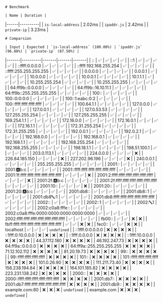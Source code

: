

    # Benchmark

    | Name | Duration |
|------|----------|
| `is-local-address` | 2.02ms |
| `ipaddr.js` | 2.42ms |
| `private-ip` | 3.23ms |

    # Comparsion

    | Input | Expected | `is-local-address` (100.00%) | `ipaddr.js` (96.88%) | `private-ip` (87.50%) |
|-------|----------|-------|-------|-------|
| :: | ✅ | ✅ | ✅ | ✅ |
| ::1 | ✅ | ✅ | ✅ | ✅ |
| ::ffff:0.0.0.0 | ✅ | ✅ | ✅ | ✅ |
| ::ffff:192.168.255.254 | ✅ | ✅ | ✅ | ✅ |
| ::ffff:255.255.255.255 | ✅ | ✅ | ✅ | ✅ |
| 0.0.0.0 | ✅ | ✅ | ✅ | ✅ |
| 0.0.0.1 | ✅ | ✅ | ✅ | ✅ |
| 10.0.0.0 | ✅ | ✅ | ✅ | ✅ |
| 10.0.0.1 | ✅ | ✅ | ✅ | ✅ |
| 10.1.1.1 | ✅ | ✅ | ✅ | ✅ |
| 10.255.255.254 | ✅ | ✅ | ✅ | ✅ |
| 10.255.255.255 | ✅ | ✅ | ✅ | ✅ |
| 64:ff9b::0.0.0.0 | ✅ | ✅ | ✅ | ✅ |
| 64:ff9b::16.10.11.1 | ✅ | ✅ | ✅ | ✅ |
| 64:ff9b::255.255.255.255 | ✅ | ✅ | ✅ | ✅ |
| 100:: | ✅ | ✅ | ✅ | ✅ |
| 100::0:0:0:0 | ✅ | ✅ | ✅ | ✅ |
| 100::1:eabc:0:2 | ✅ | ✅ | ✅ | ✅ |
| 100::ffff:ffff:ffff:ffff | ✅ | ✅ | ✅ | ✅ |
| 100.64.1.1 | ✅ | ✅ | ✅ | ✅ |
| 127.0.0.0 | ✅ | ✅ | ✅ | ✅ |
| 127.0.0.1 | ✅ | ✅ | ✅ | ✅ |
| 127.0.53.53 | ✅ | ✅ | ✅ | ✅ |
| 127.255.255.254 | ✅ | ✅ | ✅ | ✅ |
| 127.255.255.255 | ✅ | ✅ | ✅ | ✅ |
| 169.254.1.1 | ✅ | ✅ | ✅ | ✅ |
| 172.16.0.0 | ✅ | ✅ | ✅ | ✅ |
| 172.16.0.1 | ✅ | ✅ | ✅ | ✅ |
| 172.16.1.1 | ✅ | ✅ | ✅ | ✅ |
| 172.31.255.254 | ✅ | ✅ | ✅ | ✅ |
| 172.31.255.255 | ✅ | ✅ | ✅ | ✅ |
| 192.0.0.1 | ✅ | ✅ | ✅ | ✅ |
| 192.0.2.1 | ✅ | ✅ | ✅ | ✅ |
| 192.168.0.0 | ✅ | ✅ | ✅ | ✅ |
| 192.168.0.1 | ✅ | ✅ | ✅ | ✅ |
| 192.168.1.1 | ✅ | ✅ | ✅ | ✅ |
| 192.168.255.254 | ✅ | ✅ | ✅ | ✅ |
| 192.168.255.255 | ✅ | ✅ | ✅ | ✅ |
| 198.18.1.1 | ✅ | ✅ | ✅ | ✅ |
| 198.51.100.1 | ✅ | ✅ | ✅ | ✅ |
| 203.0.113.1 | ✅ | ✅ | ✅ | ✅ |
| 224.0.0.0 | ✅ | ✅ | ✅ | ❌ |
| 226.84.185.150 | ✅ | ✅ | ✅ | ❌ |
| 227.202.96.196 | ✅ | ✅ | ✅ | ❌ |
| 240.0.0.1 | ✅ | ✅ | ✅ | ✅ |
| 255.255.255.255 | ✅ | ✅ | ✅ | ✅ |
| 2001:: | ✅ | ✅ | ✅ | ✅ |
| 2001::a:b:c | ✅ | ✅ | ✅ | ✅ |
| 2001::ffff:ffff:ffff:ffff:ffff:ffff | ✅ | ✅ | ✅ | ✅ |
| 2001:1f:ffff:ffff:ffff:ffff:ffff:ffff | ✅ | ✅ | ✅ | ❌ |
| 2001:2:ffff:ffff:ffff:ffff:ffff:ffff | ✅ | ✅ | ✅ | ❌ |
| 2001:2f::a:b:c | ✅ | ✅ | ✅ | ✅ |
| 2001:2f:ffff:ffff:ffff:ffff:ffff:ffff | ✅ | ✅ | ✅ | ✅ |
| 2001:10:: | ✅ | ✅ | ✅ | ❌ |
| 2001:20:: | ✅ | ✅ | ✅ | ✅ |
| 2001:20::a:b:c | ✅ | ✅ | ✅ | ✅ |
| 2001:db8:: | ✅ | ✅ | ✅ | ✅ |
| 2001:db8::1 | ✅ | ✅ | ✅ | ✅ |
| 2001:db8:abc::1 | ✅ | ✅ | ✅ | ✅ |
| 2001:db8:ffff:ffff:ffff:ffff:ffff:ffff | ✅ | ✅ | ✅ | ✅ |
| 2002:: | ✅ | ✅ | ✅ | ✅ |
| 2002::1 | ✅ | ✅ | ✅ | ✅ |
| 2002::abc:1 | ✅ | ✅ | ✅ | ✅ |
| 2002:c0a8:fffe:: | ✅ | ✅ | ✅ | ✅ |
| 2002:c0a8:fffe:0000:0000:0000:0000:0000 | ✅ | ✅ | ✅ | ✅ |
| 2002:ffff:ffff:ffff:ffff:ffff:ffff:ffff | ✅ | ✅ | ✅ | ✅ |
| fb00:: | ✅ | ✅ | ❌ | ❌ |
| fbff:ffff:ffff:ffff:ffff:ffff:ffff:ffff | ✅ | ✅ | ❌ | ❌ |
| fec0:: | ✅ | ✅ | ❌ | ❌ |
| localhost | ✅ | ✅ | ✅ | `undefined` |
| ::1fff:0:0.0.0.0 | ❌ | ❌ | ❌ | ❌ |
| ::1fff:0:10.0.0.0 | ❌ | ❌ | ❌ | ❌ |
| ::1fff:0.0.0.0 | ❌ | ❌ | ❌ | ❌ |
| ::1fff:10.0.0.0 | ❌ | ❌ | ❌ | ❌ |
| 44.37.112.180 | ❌ | ❌ | ❌ | ❌ |
| 46.192.247.73 | ❌ | ❌ | ❌ | ❌ |
| 64:ff9a::0.0.0.0 | ❌ | ❌ | ❌ | ❌ |
| 64:ff9a::255.255.255.255 | ❌ | ❌ | ❌ | ❌ |
| 71.12.102.112 | ❌ | ❌ | ❌ | ❌ |
| 81.20.19.73 | ❌ | ❌ | ❌ | ❌ |
| 99:: | ❌ | ❌ | ❌ | ❌ |
| 99::ffff:ffff:ffff:ffff | ❌ | ❌ | ❌ | ❌ |
| 101:: | ❌ | ❌ | ❌ | ❌ |
| 101::ffff:ffff:ffff:ffff | ❌ | ❌ | ❌ | ❌ |
| 101.0.26.90 | ❌ | ❌ | ❌ | ❌ |
| 111.211.73.40 | ❌ | ❌ | ❌ | ❌ |
| 156.238.194.84 | ❌ | ❌ | ❌ | ❌ |
| 164.101.185.82 | ❌ | ❌ | ❌ | ❌ |
| 223.231.138.242 | ❌ | ❌ | ❌ | ❌ |
| 2000:: | ❌ | ❌ | ❌ | ❌ |
| 2000::ffff:ffff:ffff:ffff:ffff:ffff | ❌ | ❌ | ❌ | ❌ |
| 2001:db7:: | ❌ | ❌ | ❌ | ❌ |
| 2001:db7:ffff:ffff:ffff:ffff:ffff:ffff | ❌ | ❌ | ❌ | ❌ |
| 2001:db9:: | ❌ | ❌ | ❌ | ❌ |
| example.com:80 | ❌ | ❌ | ❌ | `undefined` |
| example.com | ❌ | ❌ | ❌ | `undefined` |
